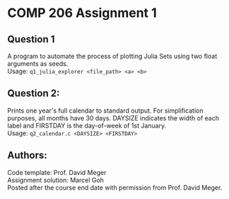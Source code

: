 # COMP 206 Assignment 1

## Question 1
A program to automate the process of plotting Julia Sets using two float arguments as seeds.  
Usage: `q1_julia_explorer <file_path> <a> <b>` 

## Question 2: 
Prints one year's full calendar to standard output. For simplification purposes, all months have 30 days. DAYSIZE indicates the width of each label and FIRSTDAY is the day-of-week of 1st January.  
Usage: `q2_calendar.c <DAYSIZE> <FIRSTDAY>`

## Authors:  
Code template: Prof. David Meger  
Assignment solution: Marcel Goh  
Posted after the course end date with permission from Prof. David Meger.
